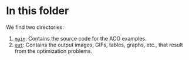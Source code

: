# In this folder
We find two directories:

1.  [`main`](https://github.com/SergioOyaga/AntColonyAlgorithmExamples/tree/master/src/main): Contains the source code for the ACO examples.
2.  [`out`](https://github.com/SergioOyaga/AntColonyAlgorithmExamples/tree/master/src/out): Contains the output images, GIFs, tables, graphs, etc., that result from the optimization problems.

   